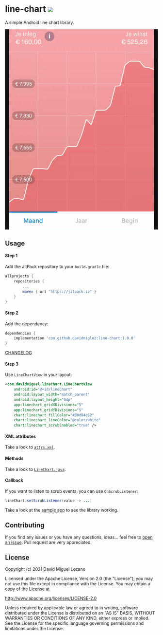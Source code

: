 # line-chart [![](https://jitpack.io/v/davidmigloz/line-chart.svg)](https://jitpack.io/#davidmigloz/line-chart)

A simple Android line chart library.

![Screenshot](img/screenshot.gif)

## Usage

#### Step 1

Add the JitPack repository to your `build.gradle` file:

```gradle
allprojects {
	repositories {
		...
		maven { url "https://jitpack.io" }
	}
}
```

#### Step 2

Add the dependency:

```gradle
dependencies {
	implementation 'com.github.davidmigloz:line-chart:1.0.0'
}
```

[CHANGELOG](https://github.com/davidmigloz/line-chart/blob/master/CHANGELOG.md)

#### Step 3

Use `LineChartView` in your layout:

```xml
<com.davidmiguel.linechart.LineChartView
    android:id="@+id/lineChart"
    android:layout_width="match_parent"
    android:layout_height="0dp"
    app:linechart_gridXDivisions="5"
    app:linechart_gridYDivisions="5"
    chart:linechart_fillColor="#80d84e62"
    chart:linechart_lineColor="@color/white"
    chart:linechart_scrubEnabled="true" />
```

#### XML attributes

Take a look to [`attrs.xml`](https://github.com/davidmigloz/line-chart/blob/master/linechart/src/main/res/values/attrs.xml).

#### Methods

Take a look to [`LineChart.java`](https://github.com/davidmigloz/line-chart/blob/master/linechart/src/main/java/com/davidmiguel/linechart/LineChart.java).

#### Callback

If you want to listen to scrub events, you can use `OnScrubListener`:

```java
lineChart.setScrubListener(value -> ...)
```

Take a look at the [sample app](https://github.com/davidmigloz/line-chart/tree/master/sample) to see the library working.

## Contributing

If you find any issues or you have any questions, ideas... feel free to [open an issue](https://github.com/davidmigloz/line-chart/issues/new).
Pull request are very appreciated.

## License

Copyright (c) 2021 David Miguel Lozano

Licensed under the Apache License, Version 2.0 (the "License");
you may not use this file except in compliance with the License.
You may obtain a copy of the License at

http://www.apache.org/licenses/LICENSE-2.0

Unless required by applicable law or agreed to in writing, software
distributed under the License is distributed on an "AS IS" BASIS,
WITHOUT WARRANTIES OR CONDITIONS OF ANY KIND, either express or implied.
See the License for the specific language governing permissions and
limitations under the License.
